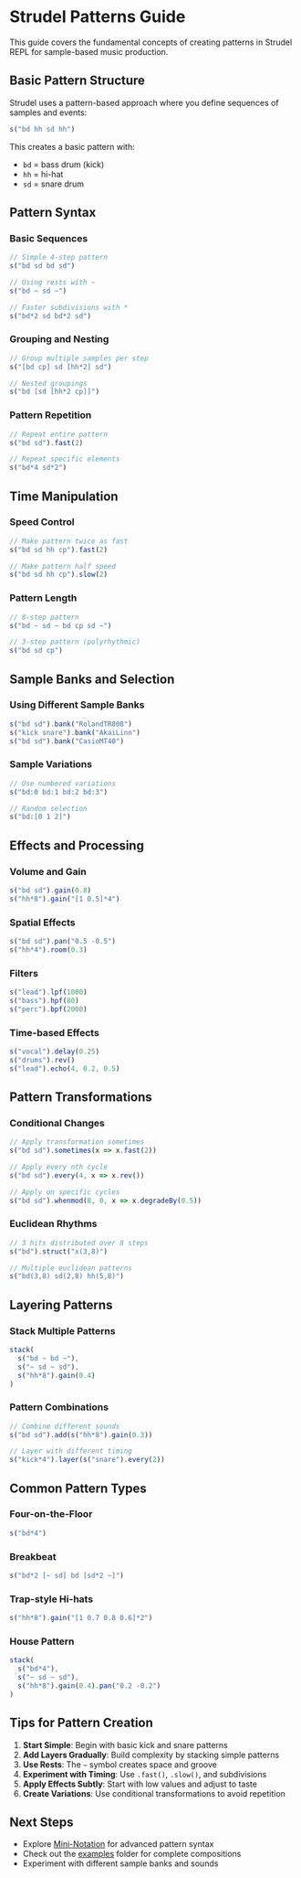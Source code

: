 # Strudel Patterns Guide

This guide covers the fundamental concepts of creating patterns in Strudel REPL for sample-based music production.

## Basic Pattern Structure

Strudel uses a pattern-based approach where you define sequences of samples and events:

```javascript
s("bd hh sd hh")
```

This creates a basic pattern with:
- `bd` = bass drum (kick)
- `hh` = hi-hat
- `sd` = snare drum

## Pattern Syntax

### Basic Sequences
```javascript
// Simple 4-step pattern
s("bd sd bd sd")

// Using rests with ~
s("bd ~ sd ~")

// Faster subdivisions with *
s("bd*2 sd bd*2 sd")
```

### Grouping and Nesting
```javascript
// Group multiple samples per step
s("[bd cp] sd [hh*2] sd")

// Nested groupings
s("bd [sd [hh*2 cp]]")
```

### Pattern Repetition
```javascript
// Repeat entire pattern
s("bd sd").fast(2)

// Repeat specific elements
s("bd*4 sd*2")
```

## Time Manipulation

### Speed Control
```javascript
// Make pattern twice as fast
s("bd sd hh cp").fast(2)

// Make pattern half speed
s("bd sd hh cp").slow(2)
```

### Pattern Length
```javascript
// 8-step pattern
s("bd ~ sd ~ bd cp sd ~")

// 3-step pattern (polyrhythmic)
s("bd sd cp")
```

## Sample Banks and Selection

### Using Different Sample Banks
```javascript
s("bd sd").bank("RolandTR808")
s("kick snare").bank("AkaiLinn")
s("bd sd").bank("CasioMT40")
```

### Sample Variations
```javascript
// Use numbered variations
s("bd:0 bd:1 bd:2 bd:3")

// Random selection
s("bd:[0 1 2]")
```

## Effects and Processing

### Volume and Gain
```javascript
s("bd sd").gain(0.8)
s("hh*8").gain("[1 0.5]*4")
```

### Spatial Effects
```javascript
s("bd sd").pan("0.5 -0.5")
s("hh*4").room(0.3)
```

### Filters
```javascript
s("lead").lpf(1000)
s("bass").hpf(80)
s("perc").bpf(2000)
```

### Time-based Effects
```javascript
s("vocal").delay(0.25)
s("drums").rev()
s("lead").echo(4, 0.2, 0.5)
```

## Pattern Transformations

### Conditional Changes
```javascript
// Apply transformation sometimes
s("bd sd").sometimes(x => x.fast(2))

// Apply every nth cycle
s("bd sd").every(4, x => x.rev())

// Apply on specific cycles
s("bd sd").whenmod(8, 0, x => x.degradeBy(0.5))
```

### Euclidean Rhythms
```javascript
// 3 hits distributed over 8 steps
s("bd").struct("x(3,8)")

// Multiple euclidean patterns
s("bd(3,8) sd(2,8) hh(5,8)")
```

## Layering Patterns

### Stack Multiple Patterns
```javascript
stack(
  s("bd ~ bd ~"),
  s("~ sd ~ sd"),
  s("hh*8").gain(0.4)
)
```

### Pattern Combinations
```javascript
// Combine different sounds
s("bd sd").add(s("hh*8").gain(0.3))

// Layer with different timing
s("kick*4").layer(s("snare").every(2))
```

## Common Pattern Types

### Four-on-the-Floor
```javascript
s("bd*4")
```

### Breakbeat
```javascript
s("bd*2 [~ sd] bd [sd*2 ~]")
```

### Trap-style Hi-hats
```javascript
s("hh*8").gain("[1 0.7 0.8 0.6]*2")
```

### House Pattern
```javascript
stack(
  s("bd*4"),
  s("~ sd ~ sd"),
  s("hh*8").gain(0.4).pan("0.2 -0.2")
)
```

## Tips for Pattern Creation

1. **Start Simple**: Begin with basic kick and snare patterns
2. **Add Layers Gradually**: Build complexity by stacking simple patterns
3. **Use Rests**: The `~` symbol creates space and groove
4. **Experiment with Timing**: Use `.fast()`, `.slow()`, and subdivisions
5. **Apply Effects Subtly**: Start with low values and adjust to taste
6. **Create Variations**: Use conditional transformations to avoid repetition

## Next Steps

- Explore [Mini-Notation](mini-notation.md) for advanced pattern syntax
- Check out the [examples](../examples/) folder for complete compositions
- Experiment with different sample banks and sounds